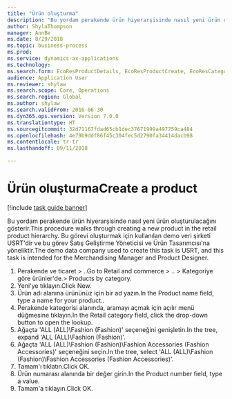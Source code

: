```yaml
--- 
title: "Ürün oluşturma"
description: "Bu yordam perakende ürün hiyerarşisinde nasıl yeni ürün oluşturulacağını gösterir."
author: ShylaThompson
manager: AnnBe
ms.date: 8/29/2018
ms.topic: business-process
ms.prod: 
ms.service: dynamics-ax-applications
ms.technology: 
ms.search.form: EcoResProductDetails, EcoResProductCreate, EcoResCategorySingleLookup
audience: Application User
ms.reviewer: shylaw
ms.search.scope: Core, Operations
ms.search.region: Global
ms.author: shylaw
ms.search.validFrom: 2016-06-30
ms.dyn365.ops.version: Version 7.0.0
ms.translationtype: HT
ms.sourcegitcommit: 32d71167fdad65cb1dec37671999a497759ca484
ms.openlocfilehash: 4e79b9ddf86f45c304fec5d2790fa34414dacb98
ms.contentlocale: tr-tr
ms.lasthandoff: 09/11/2018

---
```

# <a name="create-a-product"></a><span data-ttu-id="38906-103">Ürün oluşturma</span><span class="sxs-lookup"><span data-stu-id="38906-103">Create a product</span></span>

[!include [task guide banner](../../includes/task-guide-banner.md)]

<span data-ttu-id="38906-104">Bu yordam perakende ürün hiyerarşisinde nasıl yeni ürün oluşturulacağını gösterir.</span><span class="sxs-lookup"><span data-stu-id="38906-104">This procedure walks through creating a new product in the retail product hierarchy.</span></span> <span data-ttu-id="38906-105">Bu görevi oluşturmak için kullanılan demo veri şirketi USRT'dir ve bu görev Satış Geliştirme Yöneticisi ve Ürün Tasarımcısı'na yöneliktir.</span><span class="sxs-lookup"><span data-stu-id="38906-105">The demo data company used to create this task is USRT, and this task is intended for the Merchandising Manager and Product Designer.</span></span>

1. <span data-ttu-id="38906-106">Perakende ve ticaret > ..</span><span class="sxs-lookup"><span data-stu-id="38906-106">Go to Retail and commerce > ..</span></span> <span data-ttu-id="38906-107">> Kategoriye göre ürünler'de.</span><span class="sxs-lookup"><span data-stu-id="38906-107">> Products by category.</span></span>
2. <span data-ttu-id="38906-108">Yeni'ye tıklayın.</span><span class="sxs-lookup"><span data-stu-id="38906-108">Click New.</span></span>
3. <span data-ttu-id="38906-109">Ürün adı alanına ürününüz için bir ad yazın.</span><span class="sxs-lookup"><span data-stu-id="38906-109">In the Product name field, type a name for your product..</span></span>
4. <span data-ttu-id="38906-110">Perakende kategorisi alanında, aramayı açmak için açılır menü düğmesine tıklayın.</span><span class="sxs-lookup"><span data-stu-id="38906-110">In the Retail category field, click the drop-down button to open the lookup.</span></span>
5. <span data-ttu-id="38906-111">Ağaçta 'ALL (ALL)\Fashion (Fashion)' seçeneğini genişletin.</span><span class="sxs-lookup"><span data-stu-id="38906-111">In the tree, expand 'ALL (ALL)\Fashion (Fashion)'.</span></span>
6. <span data-ttu-id="38906-112">Ağaçta 'ALL (ALL)\Fashion (Fashion)\Fashion Accessories (Fashion Accessories)' seçeneğini seçin.</span><span class="sxs-lookup"><span data-stu-id="38906-112">In the tree, select 'ALL (ALL)\Fashion (Fashion)\Fashion Accessories (Fashion Accessories)'.</span></span>
7. <span data-ttu-id="38906-113">Tamam'ı tıklatın.</span><span class="sxs-lookup"><span data-stu-id="38906-113">Click OK.</span></span>
8. <span data-ttu-id="38906-114">Ürün numarası alanında bir değer girin.</span><span class="sxs-lookup"><span data-stu-id="38906-114">In the Product number field, type a value.</span></span>
9. <span data-ttu-id="38906-115">Tamam'a tıklayın.</span><span class="sxs-lookup"><span data-stu-id="38906-115">Click OK.</span></span>


